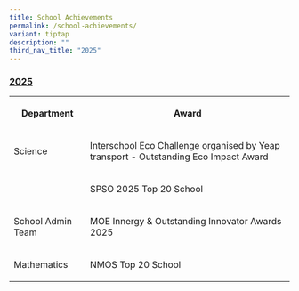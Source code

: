 ```yaml
---
title: School Achievements
permalink: /school-achievements/
variant: tiptap
description: ""
third_nav_title: "2025"
---
```

<h3><strong><u>2025</u></strong></h3>
<table style="minWidth: 50px">
<colgroup>
<col>
<col>
</colgroup>
<tbody>
<tr>
<th rowspan="1" colspan="1">
<p>Department</p>
</th>
<th rowspan="1" colspan="1">
<p>Award</p>
</th>
</tr>
<tr>
<td rowspan="1" colspan="1">
<p>Science</p>
</td>
<td rowspan="1" colspan="1">
<p>Interschool Eco Challenge organised by Yeap transport - Outstanding Eco
Impact Award</p>
</td>
</tr>
<tr>
<td rowspan="1" colspan="1">
<p></p>
</td>
<td rowspan="1" colspan="1">
<p>SPSO 2025 Top 20 School</p>
</td>
</tr>
<tr>
<td rowspan="1" colspan="1">
<p>School Admin Team</p>
</td>
<td rowspan="1" colspan="1">
<p>MOE Innergy &amp; Outstanding Innovator Awards 2025</p>
</td>
</tr>
<tr>
<td rowspan="1" colspan="1">
<p>Mathematics</p>
</td>
<td rowspan="1" colspan="1">
<p>NMOS Top 20 School</p>
</td>
</tr>
</tbody>
</table>
<p></p>